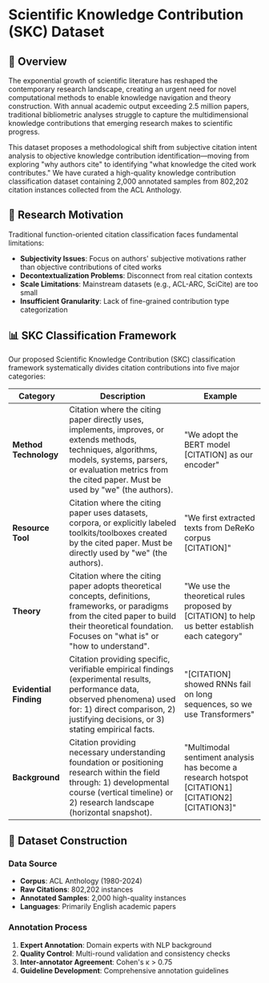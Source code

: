 # Scientific Knowledge Contribution (SKC) Dataset

## 📖 Overview

The exponential growth of scientific literature has reshaped the contemporary research landscape, creating an urgent need for novel computational methods to enable knowledge navigation and theory construction. With annual academic output exceeding 2.5 million papers, traditional bibliometric analyses struggle to capture the multidimensional knowledge contributions that emerging research makes to scientific progress.

This dataset proposes a methodological shift from subjective citation intent analysis to objective knowledge contribution identification—moving from exploring "why authors cite" to identifying "what knowledge the cited work contributes." We have curated a high-quality knowledge contribution classification dataset containing 2,000 annotated samples from 802,202 citation instances collected from the ACL Anthology.

## 🎯 Research Motivation

Traditional function-oriented citation classification faces fundamental limitations:
- **Subjectivity Issues**: Focus on authors' subjective motivations rather than objective contributions of cited works
- **Decontextualization Problems**: Disconnect from real citation contexts
- **Scale Limitations**: Mainstream datasets (e.g., ACL-ARC, SciCite) are too small
- **Insufficient Granularity**: Lack of fine-grained contribution type categorization

## 📊 SKC Classification Framework

Our proposed Scientific Knowledge Contribution (SKC) classification framework systematically divides citation contributions into five major categories:

| Category | Description | Example |
|----------|-------------|---------|
| **Method Technology** | Citation where the citing paper directly uses, implements, improves, or extends methods, techniques, algorithms, models, systems, parsers, or evaluation metrics from the cited paper. Must be used by "we" (the authors). | "We adopt the BERT model [CITATION] as our encoder" |
| **Resource Tool** | Citation where the citing paper uses datasets, corpora, or explicitly labeled toolkits/toolboxes created by the cited paper. Must be directly used by "we" (the authors). | "We first extracted texts from DeReKo corpus [CITATION]" |
| **Theory** | Citation where the citing paper adopts theoretical concepts, definitions, frameworks, or paradigms from the cited paper to build their theoretical foundation. Focuses on "what is" or "how to understand". | "We use the theoretical rules proposed by [CITATION] to help us better establish each category" |
| **Evidential Finding** | Citation providing specific, verifiable empirical findings (experimental results, performance data, observed phenomena) used for: 1) direct comparison, 2) justifying decisions, or 3) stating empirical facts. | "[CITATION] showed RNNs fail on long sequences, so we use Transformers" |
| **Background** | Citation providing necessary understanding foundation or positioning research within the field through: 1) developmental course (vertical timeline) or 2) research landscape (horizontal snapshot). | "Multimodal sentiment analysis has become a research hotspot [CITATION1] [CITATION2][CITATION3]" |

## 🔧 Dataset Construction

### Data Source
- **Corpus**: ACL Anthology (1980-2024)
- **Raw Citations**: 802,202 instances
- **Annotated Samples**: 2,000 high-quality instances
- **Languages**: Primarily English academic papers

### Annotation Process
1. **Expert Annotation**: Domain experts with NLP background
2. **Quality Control**: Multi-round validation and consistency checks
3. **Inter-annotator Agreement**: Cohen's κ > 0.75
4. **Guideline Development**: Comprehensive annotation guidelines

